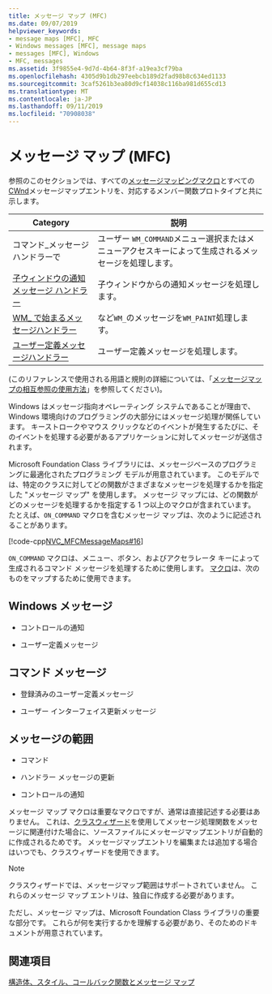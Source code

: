 ```yaml
---
title: メッセージ マップ (MFC)
ms.date: 09/07/2019
helpviewer_keywords:
- message maps [MFC], MFC
- Windows messages [MFC], message maps
- messages [MFC], Windows
- MFC, messages
ms.assetid: 3f9855e4-9d7d-4b64-8f3f-a19ea3cf79ba
ms.openlocfilehash: 4305d9b1db297eebcb189d2fad98b8c634ed1133
ms.sourcegitcommit: 3caf5261b3ea80d9cf14038c116ba981d655cd13
ms.translationtype: MT
ms.contentlocale: ja-JP
ms.lasthandoff: 09/11/2019
ms.locfileid: "70908038"
---
```

# <a name="message-maps-mfc"></a>メッセージ マップ (MFC)

参照のこのセクションでは、すべての[メッセージマッピングマクロ](../../mfc/reference/message-map-macros-mfc.md)とすべての[CWnd](../../mfc/reference/cwnd-class.md)メッセージマップエントリを、対応するメンバー関数プロトタイプと共に示します。

|Category|説明|
|--------------|-----------------|
|コマンド\_メッセージハンドラーで|ユーザー `WM_COMMAND`メニュー選択またはメニューアクセスキーによって生成されるメッセージを処理します。|
|[子ウィンドウの通知メッセージ ハンドラー](../../mfc/reference/child-window-notification-message-handlers.md)|子ウィンドウからの通知メッセージを処理します。|
|[WM_ で始まるメッセージハンドラー](../../mfc/reference/handlers-for-wm-messages.md)|など`WM_`のメッセージを`WM_PAINT`処理します。|
|[ユーザー定義メッセージハンドラー](../../mfc/reference/user-defined-handlers.md)|ユーザー定義メッセージを処理します。|

(このリファレンスで使用される用語と規則の詳細については、「[メッセージマップの相互参照の使用方法](../../mfc/reference/how-to-use-the-message-map-cross-reference.md)」を参照してください)。

Windows はメッセージ指向オペレーティング システムであることが理由で、Windows 環境向けのプログラミングの大部分にはメッセージ処理が関係しています。 キーストロークやマウス クリックなどのイベントが発生するたびに、そのイベントを処理する必要があるアプリケーションに対してメッセージが送信されます。

Microsoft Foundation Class ライブラリには、メッセージベースのプログラミングに最適化されたプログラミング モデルが用意されています。 このモデルでは、特定のクラスに対してどの関数がさまざまなメッセージを処理するかを指定した "メッセージ マップ" を使用します。 メッセージ マップには、どの関数がどのメッセージを処理するかを指定する 1 つ以上のマクロが含まれています。 たとえば、`ON_COMMAND` マクロを含むメッセージ マップは、次のように記述されることがあります。

[!code-cpp[NVC_MFCMessageMaps#16](../../mfc/reference/codesnippet/cpp/message-maps-mfc_1.cpp)]

`ON_COMMAND` マクロは、メニュー、ボタン、およびアクセラレータ キーによって生成されるコマンド メッセージを処理するために使用します。 [マクロ](../../mfc/reference/message-map-macros-mfc.md)は、次のものをマップするために使用できます。

## <a name="windows-messages"></a>Windows メッセージ

- コントロールの通知

- ユーザー定義メッセージ

## <a name="command-messages"></a>コマンド メッセージ

- 登録済みのユーザー定義メッセージ

- ユーザー インターフェイス更新メッセージ

## <a name="ranges-of-messages"></a>メッセージの範囲

- コマンド

- ハンドラー メッセージの更新

- コントロールの通知

メッセージ マップ マクロは重要なマクロですが、通常は直接記述する必要はありません。 これは、[クラスウィザード](mfc-class-wizard.md)を使用してメッセージ処理関数をメッセージに関連付けた場合に、ソースファイルにメッセージマップエントリが自動的に作成されるためです。 メッセージマップエントリを編集または追加する場合はいつでも、クラスウィザードを使用できます。

> [!NOTE]
>  クラスウィザードでは、メッセージマップ範囲はサポートされていません。 これらのメッセージ マップ エントリは、独自に作成する必要があります。

ただし、メッセージ マップは、Microsoft Foundation Class ライブラリの重要な部分です。 これらが何を実行するかを理解する必要があり、そのためのドキュメントが用意されています。

## <a name="see-also"></a>関連項目

[構造体、スタイル、コールバック関数とメッセージ マップ](../../mfc/reference/structures-styles-callbacks-and-message-maps.md)
